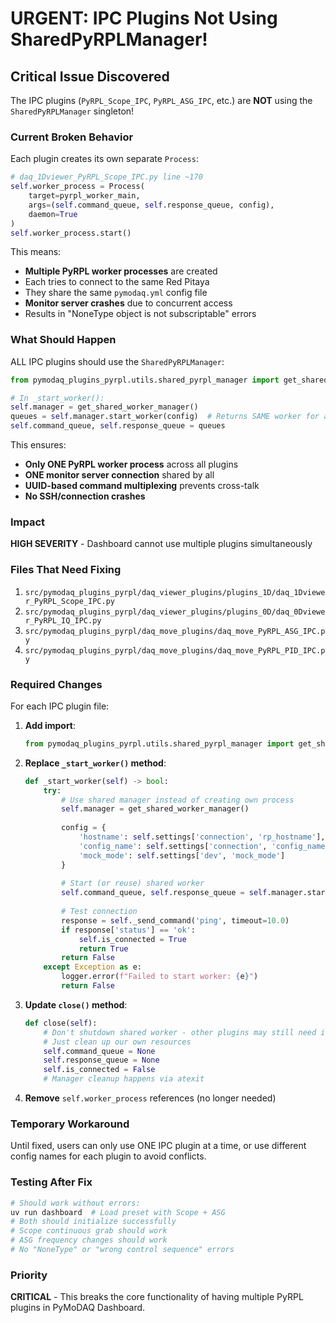 # URGENT: IPC Plugins Not Using SharedPyRPLManager!

## Critical Issue Discovered

The IPC plugins (`PyRPL_Scope_IPC`, `PyRPL_ASG_IPC`, etc.) are **NOT** using the `SharedPyRPLManager` singleton! 

### Current Broken Behavior

Each plugin creates its own separate `Process`:
```python
# daq_1Dviewer_PyRPL_Scope_IPC.py line ~170
self.worker_process = Process(
    target=pyrpl_worker_main,
    args=(self.command_queue, self.response_queue, config),
    daemon=True
)
self.worker_process.start()
```

This means:
- **Multiple PyRPL worker processes** are created
- Each tries to connect to the same Red Pitaya
- They share the same `pymodaq.yml` config file
- **Monitor server crashes** due to concurrent access
- Results in "NoneType object is not subscriptable" errors

### What Should Happen

ALL IPC plugins should use the `SharedPyRPLManager`:
```python
from pymodaq_plugins_pyrpl.utils.shared_pyrpl_manager import get_shared_worker_manager

# In _start_worker():
self.manager = get_shared_worker_manager()
queues = self.manager.start_worker(config)  # Returns SAME worker for all plugins
self.command_queue, self.response_queue = queues
```

This ensures:
- **Only ONE PyRPL worker process** across all plugins
- **ONE monitor server connection** shared by all
- **UUID-based command multiplexing** prevents cross-talk
- **No SSH/connection crashes**

### Impact

**HIGH SEVERITY** - Dashboard cannot use multiple plugins simultaneously

### Files That Need Fixing

1. `src/pymodaq_plugins_pyrpl/daq_viewer_plugins/plugins_1D/daq_1Dviewer_PyRPL_Scope_IPC.py`
2. `src/pymodaq_plugins_pyrpl/daq_viewer_plugins/plugins_0D/daq_0Dviewer_PyRPL_IQ_IPC.py`
3. `src/pymodaq_plugins_pyrpl/daq_move_plugins/daq_move_PyRPL_ASG_IPC.py`
4. `src/pymodaq_plugins_pyrpl/daq_move_plugins/daq_move_PyRPL_PID_IPC.py`

### Required Changes

For each IPC plugin file:

1. **Add import**:
   ```python
   from pymodaq_plugins_pyrpl.utils.shared_pyrpl_manager import get_shared_worker_manager
   ```

2. **Replace `_start_worker()` method**:
   ```python
   def _start_worker(self) -> bool:
       try:
           # Use shared manager instead of creating own process
           self.manager = get_shared_worker_manager()
           
           config = {
               'hostname': self.settings['connection', 'rp_hostname'],
               'config_name': self.settings['connection', 'config_name'],
               'mock_mode': self.settings['dev', 'mock_mode']
           }
           
           # Start (or reuse) shared worker
           self.command_queue, self.response_queue = self.manager.start_worker(config)
           
           # Test connection
           response = self._send_command('ping', timeout=10.0)
           if response['status'] == 'ok':
               self.is_connected = True
               return True
           return False
       except Exception as e:
           logger.error(f"Failed to start worker: {e}")
           return False
   ```

3. **Update `close()` method**:
   ```python
   def close(self):
       # Don't shutdown shared worker - other plugins may still need it
       # Just clean up our own resources
       self.command_queue = None
       self.response_queue = None
       self.is_connected = False
       # Manager cleanup happens via atexit
   ```

4. **Remove** `self.worker_process` references (no longer needed)

### Temporary Workaround

Until fixed, users can only use ONE IPC plugin at a time, or use different config names for each plugin to avoid conflicts.

### Testing After Fix

```bash
# Should work without errors:
uv run dashboard  # Load preset with Scope + ASG
# Both should initialize successfully
# Scope continuous grab should work
# ASG frequency changes should work
# No "NoneType" or "wrong control sequence" errors
```

### Priority

**CRITICAL** - This breaks the core functionality of having multiple PyRPL plugins in PyMoDAQ Dashboard.
